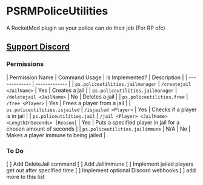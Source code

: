 # PSRMPoliceUtilities
A RocketMod plugin so your police can do their job (For RP ofc)

## [Support Discord](https://discord.gg/ydjYVJ2)

### Permissions
| Permission Name | Command Usage | Is Implemented? | Description |
| ------------- | ------------- |
| `ps.policeutilities.jailmanager` | `/createjail <JailName>` | Yes | Creates a jail |
| `ps.policeutilities.jailmanager` | `/deletejail <JailName>` | No | Deletes a jail |
| `ps.policeutilities.free` | `/free <Player>` | Yes | Frees a player from a jail |
| `ps.policeutilities.isjailed` | `/isjailed <Player>` | Yes | Checks if a player is in jail |
| `ps.policeutilities.jail` | `/jail <Player> <JailName> <LengthInSeconds> [Reason]` | Yes | Puts a specified player in jail for a chosen amount of seconds |
| `ps.policeutilities.jailimmune` | N/A | No | Makes a player immune to being jailed |

### To Do
[ ] Add DeleteJail command
[ ] Add JailImmune
[ ] Implement jailed players get out after specified time
[ ] Implement optional Discord webhooks
[ ] add more to this list
